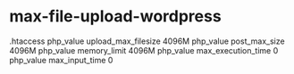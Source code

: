 # max-file-upload-wordpress
.htaccess
php_value upload_max_filesize 4096M
php_value post_max_size 4096M
php_value memory_limit 4096M
php_value max_execution_time 0
php_value max_input_time 0
